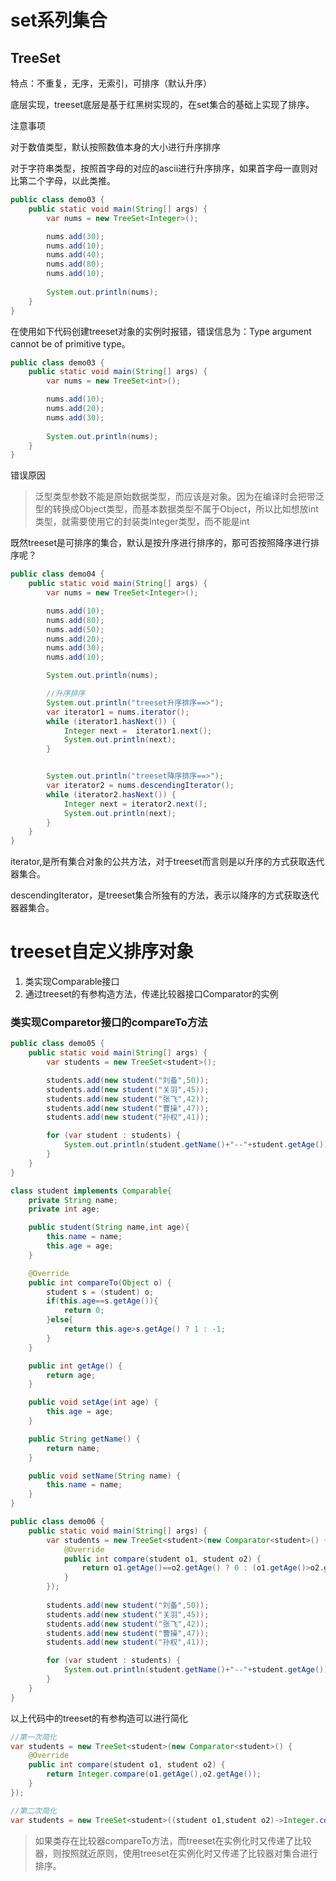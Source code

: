
# set系列集合







## TreeSet

特点：不重复，无序，无索引，可排序（默认升序）

底层实现，treeset底层是基于红黑树实现的，在set集合的基础上实现了排序。



注意事项

对于数值类型，默认按照数值本身的大小进行升序排序

对于字符串类型，按照首字母的对应的ascii进行升序排序，如果首字母一直则对比第二个字母，以此类推。



```java
public class demo03 {
    public static void main(String[] args) {
        var nums = new TreeSet<Integer>();

        nums.add(30);
        nums.add(10);
        nums.add(40);
        nums.add(80);
        nums.add(10);
        
        System.out.println(nums);
    }
}
```



在使用如下代码创建treeset对象的实例时报错，错误信息为：Type argument cannot be of primitive type。

```java
public class demo03 {
    public static void main(String[] args) {
        var nums = new TreeSet<int>();

        nums.add(10);
        nums.add(20);
        nums.add(30);
        
        System.out.println(nums);
    }
}
```

错误原因

> 泛型类型参数不能是原始数据类型，而应该是对象。因为在编译时会把带泛型的转换成Object类型，而基本数据类型不属于Object，所以比如想放int类型，就需要使用它的封装类Integer类型，而不能是int



既然treeset是可排序的集合，默认是按升序进行排序的，那可否按照降序进行排序呢？

```java
public class demo04 {
    public static void main(String[] args) {
        var nums = new TreeSet<Integer>();

        nums.add(10);
        nums.add(80);
        nums.add(50);
        nums.add(20);
        nums.add(30);
        nums.add(10);

        System.out.println(nums);

        //升序排序
        System.out.println("treeset升序排序==>");
        var iterator1 = nums.iterator();
        while (iterator1.hasNext()) {
            Integer next =  iterator1.next();
            System.out.println(next);
        }


        System.out.println("treeset降序排序==>");
        var iterator2 = nums.descendingIterator();
        while (iterator2.hasNext()) {
            Integer next = iterator2.next();
            System.out.println(next);
        }
    }
}
```

iterator,是所有集合对象的公共方法，对于treeset而言则是以升序的方式获取迭代器集合。

descendingIterator，是treeset集合所独有的方法，表示以降序的方式获取迭代器器集合。



#  treeset自定义排序对象

1. 类实现Comparable接口
2. 通过treeset的有参构造方法，传递比较器接口Comparator的实例



### 类实现Comparetor接口的compareTo方法

```java
public class demo05 {
    public static void main(String[] args) {
        var students = new TreeSet<student>();

        students.add(new student("刘备",50));
        students.add(new student("关羽",45));
        students.add(new student("张飞",42));
        students.add(new student("曹操",47));
        students.add(new student("孙权",41));

        for (var student : students) {
            System.out.println(student.getName()+"--"+student.getAge());
        }
    }
}

class student implements Comparable{
    private String name;
    private int age;

    public student(String name,int age){
        this.name = name;
        this.age = age;
    }

    @Override
    public int compareTo(Object o) {
        student s = (student) o;
        if(this.age==s.getAge()){
            return 0;
        }else{
            return this.age>s.getAge() ? 1 : -1;
        }
    }

    public int getAge() {
        return age;
    }

    public void setAge(int age) {
        this.age = age;
    }

    public String getName() {
        return name;
    }

    public void setName(String name) {
        this.name = name;
    }
}
```



```java
public class demo06 {
    public static void main(String[] args) {
        var students = new TreeSet<student>(new Comparator<student>() {
            @Override
            public int compare(student o1, student o2) {
                return o1.getAge()==o2.getAge() ? 0 : (o1.getAge()>o2.getAge()?1:-1);
            }
        });
		
        students.add(new student("刘备",50));
        students.add(new student("关羽",45));
        students.add(new student("张飞",42));
        students.add(new student("曹操",47));
        students.add(new student("孙权",41));

        for (var student : students) {
            System.out.println(student.getName()+"--"+student.getAge());
        }
    }
}
```



以上代码中的treeset的有参构造可以进行简化

```java
//第一次简化
var students = new TreeSet<student>(new Comparator<student>() {
    @Override
    public int compare(student o1, student o2) {
        return Integer.compare(o1.getAge(),o2.getAge());
    }
});

//第二次简化
var students = new TreeSet<student>((student o1,student o2)->Integer.compare(o1.getAge(),o2.getAge()));
```

> 如果类存在比较器compareTo方法，而treeset在实例化时又传递了比较器，则按照就近原则，使用treeset在实例化时又传递了比较器对集合进行排序。







